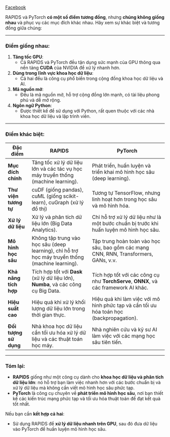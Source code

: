 [Facebook](https://www.facebook.com/photo/?fbid=4257110251177146&set=pcb.1732429100877988)

RAPIDS và PyTorch **có một số điểm tương đồng**, nhưng **chúng không giống nhau** và phục vụ các mục đích khác nhau. Hãy xem sự khác biệt và tương đồng giữa chúng:

---

### **Điểm giống nhau**:

1. **Tăng tốc GPU**:
    - Cả RAPIDS và PyTorch đều tận dụng sức mạnh của GPU thông qua nền tảng **CUDA** của NVIDIA để xử lý nhanh hơn.
2. **Dùng trong lĩnh vực khoa học dữ liệu**:
    - Cả hai đều là công cụ phổ biến trong cộng đồng khoa học dữ liệu và AI.
3. **Mã nguồn mở**:
    - Đều là mã nguồn mở, hỗ trợ cộng đồng lớn mạnh, có tài liệu phong phú và dễ mở rộng.
4. **Ngôn ngữ Python**:
    - Được thiết kế để sử dụng với Python, rất quen thuộc với các nhà khoa học dữ liệu và lập trình viên.

---

### **Điểm khác biệt**:

|**Đặc điểm**|**RAPIDS**|**PyTorch**|
|---|---|---|
|**Mục đích chính**|Tăng tốc xử lý dữ liệu lớn và các tác vụ học máy truyền thống (machine learning).|Phát triển, huấn luyện và triển khai mô hình học sâu (deep learning).|
|**Thư viện tương tự**|cuDF (giống pandas), cuML (giống scikit-learn), cuGraph (xử lý đồ thị)|Tương tự TensorFlow, nhưng linh hoạt hơn trong học sâu và mô hình hóa.|
|**Xử lý dữ liệu**|Xử lý và phân tích dữ liệu lớn (Big Data Analytics).|Chỉ hỗ trợ xử lý dữ liệu như là một bước chuẩn bị trước khi huấn luyện mô hình học sâu.|
|**Mô hình học sâu**|Không tập trung vào học sâu (deep learning), chỉ hỗ trợ học máy truyền thống (machine learning).|Tập trung hoàn toàn vào học sâu, bao gồm các mạng CNN, RNN, Transformers, GANs, v.v.|
|**Khả năng tích hợp**|Tích hợp tốt với **Dask** (xử lý dữ liệu lớn), **Numba**, và các công cụ Big Data.|Tích hợp tốt với các công cụ như **TorchServe**, **ONNX**, và các framework AI khác.|
|**Hiệu suất cao**|Hiệu quả khi xử lý khối lượng dữ liệu lớn trong thời gian thực.|Hiệu quả khi làm việc với mô hình phức tạp và cần tối ưu hóa toán học (backpropagation).|
|**Đối tượng sử dụng**|Nhà khoa học dữ liệu cần tối ưu hóa xử lý dữ liệu và các thuật toán học máy.|Nhà nghiên cứu và kỹ sư AI làm việc với các mạng học sâu tiên tiến.|

---

### **Tóm lại**:

- **RAPIDS** giống như một công cụ dành cho **khoa học dữ liệu và phân tích dữ liệu lớn**: nó hỗ trợ bạn làm việc nhanh hơn với các bước chuẩn bị và xử lý dữ liệu mà không cần viết mô hình học sâu phức tạp.
- **PyTorch** là công cụ chuyên về **phát triển mô hình học sâu**, nơi bạn thiết kế các kiến trúc mạng phức tạp và tối ưu hóa thuật toán để đạt kết quả tốt nhất.

Nếu bạn cần **kết hợp cả hai**:

- Sử dụng RAPIDS để **xử lý dữ liệu nhanh trên GPU**, sau đó đưa dữ liệu vào PyTorch để huấn luyện mô hình học sâu.